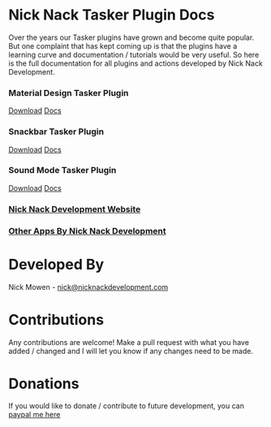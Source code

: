 # Nick Nack Tasker Plugin Docs

Over the years our Tasker plugins have grown and become quite popular. But one complaint that has kept coming up is that the plugins have a learning curve and documentation / tutorials would be very useful. So here is the full documentation for all plugins and actions developed by Nick Nack Development.

### Material Design Tasker Plugin
[Download](https://play.google.com/store/apps/details?id=com.nick.mowen.materialdesignplugin) [Docs](./material-design/README.md)

### Snackbar Tasker Plugin
[Download](https://play.google.com/store/apps/details?id=com.nick.mowen.sceneplugin) [Docs](./snackbar/README.md)

### Sound Mode Tasker Plugin
[Download](https://play.google.com/store/apps/details?id=com.nick.mowen.soundplugin) [Docs](./sound-mode/README.md)

### [Nick Nack Development Website](https://www.nicknackdevelopment.com/)

### [Other Apps By Nick Nack Development](https://play.google.com/store/apps/dev?id=6410686151642848556&hl=en_US)

# Developed By
Nick Mowen - <nick@nicknackdevelopment.com>

# Contributions
Any contributions are welcome! Make a pull request with what you have added / changed and I will let you know if any changes need to be made.

# Donations
If you would like to donate / contribute to future development, you can [paypal me here](https://paypal.me/nickmowen)
